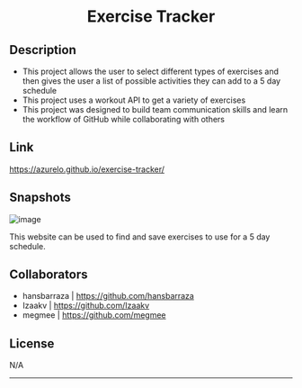 <h1 align="center"> Exercise Tracker</h1>

## Description
- This project allows the user to select different types of
exercises and then gives the user a list of possible
activities they can add to a 5 day schedule
- This project uses a workout API to get a variety of exercises
- This project was designed to build team communication skills
and learn the workflow of GitHub while collaborating with others

## Link
https://azurelo.github.io/exercise-tracker/

## Snapshots
![image](https://user-images.githubusercontent.com/114710827/210674433-e0d781d2-35f8-409c-9abf-b7700921ead1.png)


This website can be used to find and save exercises to use for
a 5 day schedule.

## Collaborators
- hansbarraza | https://github.com/hansbarraza
- Izaakv | https://github.com/Izaakv
- megmee | https://github.com/megmee

## License

N/A

---
